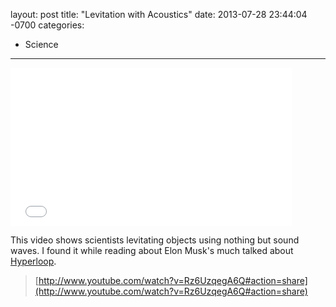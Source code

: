 layout: post
title:  "Levitation with Acoustics"
date:   2013-07-28 23:44:04 -0700
categories:
  - Science
---

<iframe class="embedly-embed" src="//cdn.embedly.com/widgets/media.html?src=https%3A%2F%2Fwww.youtube.com%2Fembed%2FRz6UzqegA6Q%3Ffeature%3Doembed&url=https%3A%2F%2Fwww.youtube.com%2Fwatch%3Fv%3DRz6UzqegA6Q&image=https%3A%2F%2Fi.ytimg.com%2Fvi%2FRz6UzqegA6Q%2Fhqdefault.jpg&key=d815972c91e546edb5d2d02e509f8b1c&type=text%2Fhtml&schema=youtube" width="450" height="253" scrolling="no" frameborder="0" allowfullscreen></iframe>

This video shows scientists levitating objects using nothing but sound waves. I found it while reading about Elon Musk's much talked about  [Hyperloop](http://conscienceofanentrepreneur.blogspot.com/2013/07/hyperloop-lets-you-travel-on-resonant.html).

 >   [http://www.youtube.com/watch?v=Rz6UzqegA6Q#action=share](http://www.youtube.com/watch?v=Rz6UzqegA6Q#action=share)  

